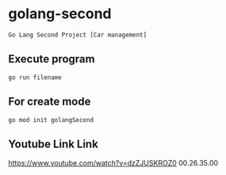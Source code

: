 # golang-second
    Go Lang Second Project [Car management]
## Execute program
    go run filename
## For create mode
    go mod init golangSecond














## Youtube Link Link
https://www.youtube.com/watch?v=dzZJUSKROZ0
00.26.35.00